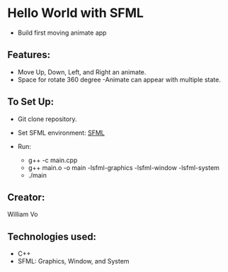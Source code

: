# Hello World with SFML
- Build first moving animate app
## Features:
- Move Up, Down, Left, and Right an animate.
- Space for rotate 360 degree
-Animate can appear with multiple state.

## To Set Up:
- Git clone repository.
- Set SFML environment:
[SFML](https://www.sfml-dev.org/)

- Run:
  - g++ -c main.cpp
  - g++ main.o -o main -lsfml-graphics -lsfml-window -lsfml-system
  - ./main
## Creator:
William Vo
## Technologies used:
- C++
- SFML: Graphics, Window, and System